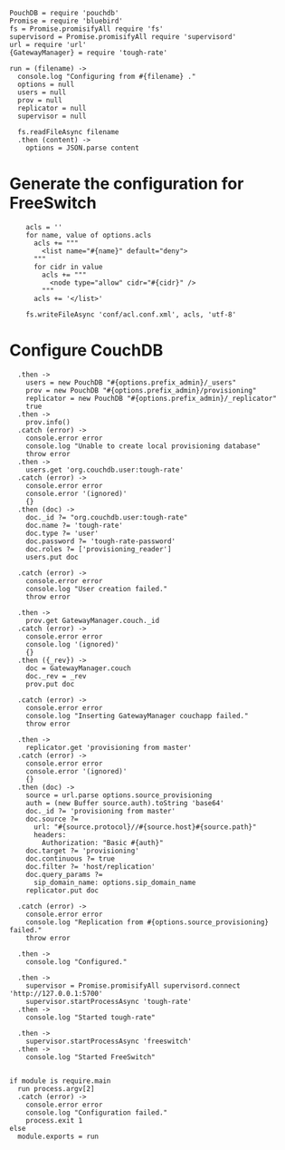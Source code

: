     PouchDB = require 'pouchdb'
    Promise = require 'bluebird'
    fs = Promise.promisifyAll require 'fs'
    supervisord = Promise.promisifyAll require 'supervisord'
    url = require 'url'
    {GatewayManager} = require 'tough-rate'

    run = (filename) ->
      console.log "Configuring from #{filename} ."
      options = null
      users = null
      prov = null
      replicator = null
      supervisor = null

      fs.readFileAsync filename
      .then (content) ->
        options = JSON.parse content

Generate the configuration for FreeSwitch
=========================================

        acls = ''
        for name, value of options.acls
          acls += """
            <list name="#{name}" default="deny">
          """
          for cidr in value
            acls += """
              <node type="allow" cidr="#{cidr}" />
            """
          acls += '</list>'

        fs.writeFileAsync 'conf/acl.conf.xml', acls, 'utf-8'

Configure CouchDB
=================

      .then ->
        users = new PouchDB "#{options.prefix_admin}/_users"
        prov = new PouchDB "#{options.prefix_admin}/provisioning"
        replicator = new PouchDB "#{options.prefix_admin}/_replicator"
        true
      .then ->
        prov.info()
      .catch (error) ->
        console.error error
        console.log "Unable to create local provisioning database"
        throw error
      .then ->
        users.get 'org.couchdb.user:tough-rate'
      .catch (error) ->
        console.error error
        console.error '(ignored)'
        {}
      .then (doc) ->
        doc._id ?= "org.couchdb.user:tough-rate"
        doc.name ?= 'tough-rate'
        doc.type ?= 'user'
        doc.password ?= 'tough-rate-password'
        doc.roles ?= ['provisioning_reader']
        users.put doc

      .catch (error) ->
        console.error error
        console.log "User creation failed."
        throw error

      .then ->
        prov.get GatewayManager.couch._id
      .catch (error) ->
        console.error error
        console.log '(ignored)'
        {}
      .then ({_rev}) ->
        doc = GatewayManager.couch
        doc._rev = _rev
        prov.put doc

      .catch (error) ->
        console.error error
        console.log "Inserting GatewayManager couchapp failed."
        throw error

      .then ->
        replicator.get 'provisioning from master'
      .catch (error) ->
        console.error error
        console.error '(ignored)'
        {}
      .then (doc) ->
        source = url.parse options.source_provisioning
        auth = (new Buffer source.auth).toString 'base64'
        doc._id ?= 'provisioning from master'
        doc.source ?=
          url: "#{source.protocol}//#{source.host}#{source.path}"
          headers:
            Authorization: "Basic #{auth}"
        doc.target ?= 'provisioning'
        doc.continuous ?= true
        doc.filter ?= 'host/replication'
        doc.query_params ?=
          sip_domain_name: options.sip_domain_name
        replicator.put doc

      .catch (error) ->
        console.error error
        console.log "Replication from #{options.source_provisioning} failed."
        throw error

      .then ->
        console.log "Configured."

      .then ->
        supervisor = Promise.promisifyAll supervisord.connect 'http://127.0.0.1:5700'
        supervisor.startProcessAsync 'tough-rate'
      .then ->
        console.log "Started tough-rate"

      .then ->
        supervisor.startProcessAsync 'freeswitch'
      .then ->
        console.log "Started FreeSwitch"


    if module is require.main
      run process.argv[2]
      .catch (error) ->
        console.error error
        console.log "Configuration failed."
        process.exit 1
    else
      module.exports = run
